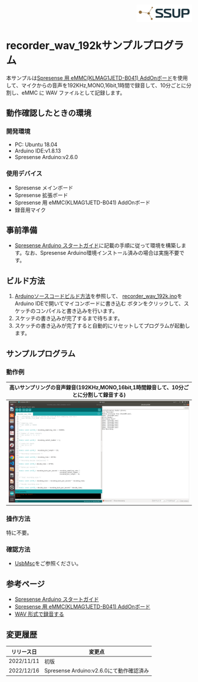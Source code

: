 <div align="right">
<a href="https://developer.sony.com/ja/develop/ssup/"><img src="../../../images/SSUPLOGO2.png" width="150"></a>
</div>

# recorder_wav_192kサンプルプログラム

本サンプルは[Spresense 用 eMMC(KLMAG1JETD-B041) AddOnボード](https://nextstep.official.ec/items/66602892)を使用して、マイクからの音声を192KHz,MONO,16bit,1時間で録音して、10分ごとに分割し、eMMC に WAV ファイルとして記録します。

## 動作確認したときの環境
### 開発環境
- PC: Ubuntu 18.04
- Arduino IDE:v1.8.13
- Spresense Arduino:v2.6.0

### 使用デバイス
- Spresense メインボード
- Spresense 拡張ボード
- Spresense 用 eMMC(KLMAG1JETD-B041) AddOnボード
- 録音用マイク

## 事前準備
- [Spresense Arduino スタートガイド](https://developer.sony.com/develop/spresense/docs/arduino_set_up_ja.html)に記載の手順に従って環境を構築します。なお、Spresense Arduino環境インストール済みの場合は実施不要です。

## ビルド方法
1. [Arduinoソースコードビルド方法](https://developer.sony.com/develop/spresense/docs/arduino_set_up_ja.html#_led_%E3%81%AE%E3%82%B9%E3%82%B1%E3%83%83%E3%83%81%E3%82%92%E5%8B%95%E3%81%8B%E3%81%97%E3%81%A6%E3%81%BF%E3%82%8B)を参照して、
[recorder_wav_192k.ino](./recorder_wav_192k.ino)をArduino IDEで開いてマイコンボードに書き込む ボタンをクリックして、スケッチのコンパイルと書き込みを行います。
2. スケッチの書き込みが完了するまで待ちます。
3. スケッチの書き込みが完了すると自動的にリセットしてプログラムが起動します。

## サンプルプログラム

### 動作例

|高いサンプリングの音声録音(192KHz,MONO,16bit,1時間録音して、10分ごとに分割して録音する)|
|----|
|![recorder](images/recorder.png)|

### 操作方法
特に不要。

### 確認方法
- [UsbMsc](../UsbMsc/)をご参照ください。

## 参考ページ
- [Spresense Arduino スタートガイド](https://developer.sony.com/develop/spresense/docs/arduino_set_up_ja.html)
- [Spresense 用 eMMC(KLMAG1JETD-B041) AddOnボード](https://nextstep.official.ec/items/66602892)
- [WAV 形式で録音する](https://developer.sony.com/develop/spresense/docs/arduino_tutorials_ja.html#_wav_recorder)

## 変更履歴
|リリース日|変更点|
|----|----|
|2022/11/11|初版|
|2022/12/16|Spresense Arduino:v2.6.0にて動作確認済み|
